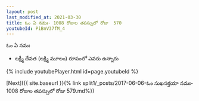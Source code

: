 ```yaml
---
layout: post
last_modified_at: 2021-03-30
title: ఓం ఏ నమః- 1008 రోజుల తపస్సులో రోజు  570
youtubeId: PiBnV37fM_4
---
```

 
 
 ఓం ఏ నమః  
 
 -  లక్ష్మీ దేవత (లక్ష్మి మూలం) రూపంలో ఎవరు ఉన్నారు 
 
  
 
  
 
 
 
 
 
 


{% include youtubePlayer.html id=page.youtubeId %}
 
[Next]({{ site.baseurl }}{% link  split1/_posts/2017-06-06-ఓం సుఖసక్తయా నమః- 1008 రోజుల తపస్సులో రోజు  579.md%})
 
